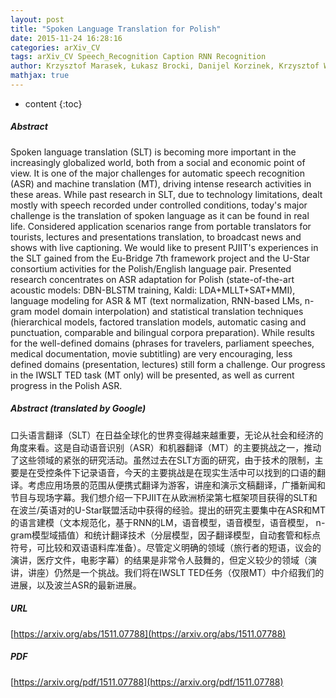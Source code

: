 ```yaml
---
layout: post
title: "Spoken Language Translation for Polish"
date: 2015-11-24 16:28:16
categories: arXiv_CV
tags: arXiv_CV Speech_Recognition Caption RNN Recognition
author: Krzysztof Marasek, Łukasz Brocki, Danijel Korzinek, Krzysztof Wołk, Ryszard Gubrynowicz
mathjax: true
---
```


* content
{:toc}

##### Abstract
Spoken language translation (SLT) is becoming more important in the increasingly globalized world, both from a social and economic point of view. It is one of the major challenges for automatic speech recognition (ASR) and machine translation (MT), driving intense research activities in these areas. While past research in SLT, due to technology limitations, dealt mostly with speech recorded under controlled conditions, today's major challenge is the translation of spoken language as it can be found in real life. Considered application scenarios range from portable translators for tourists, lectures and presentations translation, to broadcast news and shows with live captioning. We would like to present PJIIT's experiences in the SLT gained from the Eu-Bridge 7th framework project and the U-Star consortium activities for the Polish/English language pair. Presented research concentrates on ASR adaptation for Polish (state-of-the-art acoustic models: DBN-BLSTM training, Kaldi: LDA+MLLT+SAT+MMI), language modeling for ASR & MT (text normalization, RNN-based LMs, n-gram model domain interpolation) and statistical translation techniques (hierarchical models, factored translation models, automatic casing and punctuation, comparable and bilingual corpora preparation). While results for the well-defined domains (phrases for travelers, parliament speeches, medical documentation, movie subtitling) are very encouraging, less defined domains (presentation, lectures) still form a challenge. Our progress in the IWSLT TED task (MT only) will be presented, as well as current progress in the Polish ASR.

##### Abstract (translated by Google)
口头语言翻译（SLT）在日益全球化的世界变得越来越重要，无论从社会和经济的角度来看。这是自动语音识别（ASR）和机器翻译（MT）的主要挑战之一，推动了这些领域的紧张的研究活动。虽然过去在SLT方面的研究，由于技术的限制，主要是在受控条件下记录语音，今天的主要挑战是在现实生活中可以找到的口语的翻译。考虑应用场景的范围从便携式翻译为游客，讲座和演示文稿翻译，广播新闻和节目与现场字幕。我们想介绍一下PJIIT在从欧洲桥梁第七框架项目获得的SLT和在波兰/英语对的U-Star联盟活动中获得的经验。提出的研究主要集中在ASR和MT的语言建模（文本规范化，基于RNN的LM，语音模型，语音模型，语音模型， n-gram模型域插值）和统计翻译技术（分层模型，因子翻译模型，自动套管和标点符号，可比较和双语语料库准备）。尽管定义明确的领域（旅行者的短语，议会的演讲，医疗文件，电影字幕）的结果是非常令人鼓舞的，但定义较少的领域（演讲，讲座）仍然是一个挑战。我们将在IWSLT TED任务（仅限MT）中介绍我们的进展，以及波兰ASR的最新进展。

##### URL
[https://arxiv.org/abs/1511.07788](https://arxiv.org/abs/1511.07788)

##### PDF
[https://arxiv.org/pdf/1511.07788](https://arxiv.org/pdf/1511.07788)

